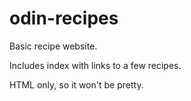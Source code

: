 # odin-recipes
Basic recipe website.

Includes index with links to a few recipes.

HTML only, so it won't be pretty.

